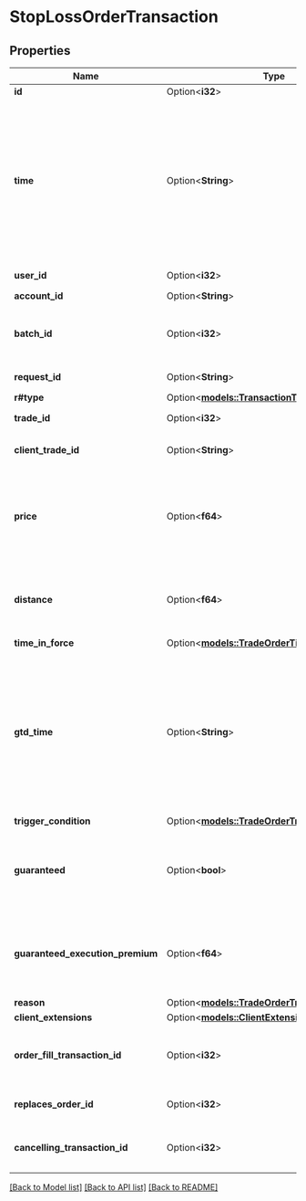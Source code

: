 # StopLossOrderTransaction

## Properties

Name | Type | Description | Notes
------------ | ------------- | ------------- | -------------
**id** | Option<**i32**> | The Transaction's Identifier. | [optional]
**time** | Option<**String**> | A date and time value using either RFC3339 or UNIX time representation. The RFC 3339 representation is a string conforming to https://tools.ietf.org/rfc/rfc3339.txt. The Unix representation is a string representing the number of seconds since the Unix Epoch (January 1st, 1970 at UTC). The value is a fractional number, where the fractional part represents a fraction of a second (up to nine decimal places). | [optional]
**user_id** | Option<**i32**> | The ID of the user that initiated the creation of the Transaction. | [optional]
**account_id** | Option<**String**> | The Account's identifier | [optional]
**batch_id** | Option<**i32**> | The ID of the \"batch\" that the Transaction belongs to. Transactions in the same batch are applied to the Account simultaneously. | [optional]
**request_id** | Option<**String**> | The Request ID of the request which generated the transaction. | [optional]
**r#type** | Option<[**models::TransactionType**](TransactionType.md)> |  | [optional]
**trade_id** | Option<**i32**> | The ID of the Trade to close when the price threshold is breached. | [optional]
**client_trade_id** | Option<**String**> | The client ID of the Trade to be closed when the price threshold is breached. | [optional]
**price** | Option<**f64**> | The price threshold specified for the Stop Loss Order. If the guaranteed flag is false, the associated Trade will be closed by a market price that is equal to or worse than this threshold. If the flag is true the associated Trade will be closed at this price. | [optional]
**distance** | Option<**f64**> | Specifies the distance (in price units) from the Account's current price to use as the Stop Loss Order price. If the Trade is short the Instrument's bid price is used, and for long Trades the ask is used. | [optional]
**time_in_force** | Option<[**models::TradeOrderTimeInForce**](TradeOrderTimeInForce.md)> |  | [optional]
**gtd_time** | Option<**String**> | A date and time value using either RFC3339 or UNIX time representation. The RFC 3339 representation is a string conforming to https://tools.ietf.org/rfc/rfc3339.txt. The Unix representation is a string representing the number of seconds since the Unix Epoch (January 1st, 1970 at UTC). The value is a fractional number, where the fractional part represents a fraction of a second (up to nine decimal places). | [optional]
**trigger_condition** | Option<[**models::TradeOrderTriggerCondition**](TradeOrderTriggerCondition.md)> |  | [optional]
**guaranteed** | Option<**bool**> | Flag indicating that the Stop Loss Order is guaranteed. The default value depends on the GuaranteedStopLossOrderMode of the account, if it is REQUIRED, the default will be true, for DISABLED or ENABLED the default is false. | [optional]
**guaranteed_execution_premium** | Option<**f64**> | The fee that will be charged if the Stop Loss Order is guaranteed and the Order is filled at the guaranteed price. The value is determined at Order creation time. It is in price units and is charged for each unit of the Trade. | [optional]
**reason** | Option<[**models::TradeOrderTransactionReason**](TradeOrderTransactionReason.md)> |  | [optional]
**client_extensions** | Option<[**models::ClientExtensions**](ClientExtensions.md)> |  | [optional]
**order_fill_transaction_id** | Option<**i32**> | The ID of the OrderFill Transaction that caused this Order to be created (only provided if this Order was created automatically when another Order was filled). | [optional]
**replaces_order_id** | Option<**i32**> | The ID of the Order that this Order replaces (only provided if this Order replaces an existing Order). | [optional]
**cancelling_transaction_id** | Option<**i32**> | The ID of the Transaction that cancels the replaced Order (only provided if this Order replaces an existing Order). | [optional]

[[Back to Model list]](../README.md#documentation-for-models) [[Back to API list]](../README.md#documentation-for-api-endpoints) [[Back to README]](../README.md)


